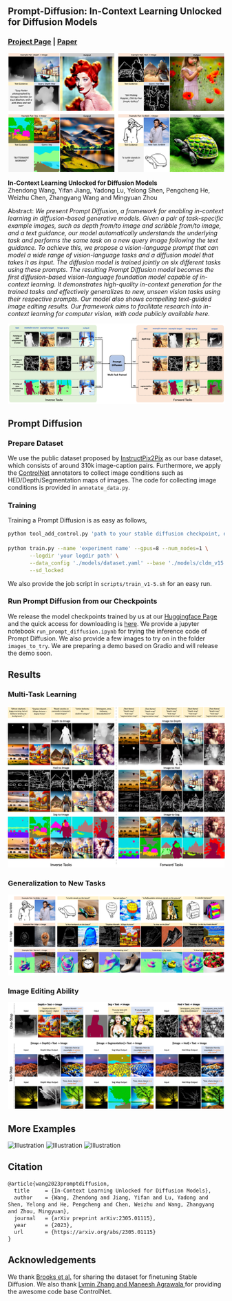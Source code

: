 ## Prompt-Diffusion: In-Context Learning Unlocked for Diffusion Models
### [Project Page](https://zhendong-wang.github.io/prompt-diffusion.github.io/) | [Paper](https://arxiv.org/abs/2305.01115)
![Illustration](./assets/teaser_img.png)

**In-Context Learning Unlocked for Diffusion Models**<br>
Zhendong Wang, Yifan Jiang, Yadong Lu, Yelong Shen, Pengcheng He, Weizhu Chen, Zhangyang Wang and Mingyuan Zhou <br>

[//]: # (https://arxiv.org/abs/2206.02262 <br>)

Abstract: *We present Prompt Diffusion, a framework for enabling in-context learning in diffusion-based generative models. 
Given a pair of task-specific example images, such as depth from/to image and scribble from/to image, and a text guidance,
our model automatically understands the underlying task and performs the same task on a new query image following the text guidance.
To achieve this, we propose a vision-language prompt that can model a wide range of vision-language tasks and a diffusion model that takes it as input.
The diffusion model is trained jointly on six different tasks using these prompts. 
The resulting Prompt Diffusion model becomes the first diffusion-based vision-language foundation model capable of in-context learning. 
It demonstrates high-quality in-context generation for the trained tasks and effectively generalizes to new, unseen vision tasks using their respective prompts.
Our model also shows compelling text-guided image editing results. Our framework aims to facilitate research into in-context learning for computer vision, with code publicly available here.*

![Illustration](./assets/illustration.png)


## Prompt Diffusion

### Prepare Dataset

We use the public dataset proposed by [InstructPix2Pix](https://github.com/timothybrooks/instruct-pix2pix) as our base dataset, 
which consists of around 310k image-caption pairs. Furthermore, we apply the [ControlNet](https://github.com/lllyasviel/ControlNet) annotators
to collect image conditions such as HED/Depth/Segmentation maps of images. The code for collecting image conditions is provided in `annotate_data.py`. 

### Training

Training a Prompt Diffusion is as easy as follows, 

```.bash
python tool_add_control.py 'path to your stable diffusion checkpoint, e.g., /.../v1-5-pruned-emaonly.ckpt' ./models/control_sd15_ini.ckpt

python train.py --name 'experiment name' --gpus=8 --num_nodes=1 \
       --logdir 'your logdir path' \
       --data_config './models/dataset.yaml' --base './models/cldm_v15.yaml' \
       --sd_locked
```

We also provide the job script in `scripts/train_v1-5.sh` for an easy run. 

### Run Prompt Diffusion from our Checkpoints

We release the model checkpoints trained by us at our [Huggingface Page](https://huggingface.co/zhendongw/prompt-diffusion) and 
the quick access for downloading is [here](https://huggingface.co/zhendongw/prompt-diffusion/resolve/main/network-step%3D04999.ckpt). 
We provide a jupyter notebook 
`run_prompt_diffusion.ipynb` for trying the inference code of Prompt Diffusion. We also provide a few images to try on in the folder
`images_to_try`. We are preparing a demo based on Gradio and will release the demo soon. 


## Results
### Multi-Task Learning

![Illustration](./assets/multi_task_results.png)

### Generalization to New Tasks

![Illustration](./assets/generalization_results.png)

### Image Editing Ability

![Illustration](./assets/edit_results.png)


## More Examples

![Illustration](./assets/more_example_depth.png)
![Illustration](./assets/more_example_hed.png)
![Illustration](./assets/more_example_seg.png)


## Citation


```
@article{wang2023promptdiffusion,
  title     = {In-Context Learning Unlocked for Diffusion Models},
  author    = {Wang, Zhendong and Jiang, Yifan and Lu, Yadong and Shen, Yelong and He, Pengcheng and Chen, Weizhu and Wang, Zhangyang and Zhou, Mingyuan},
  journal   = {arXiv preprint arXiv:2305.01115},
  year      = {2023},
  url       = {https://arxiv.org/abs/2305.01115}
}
```

## Acknowledgements
We thank [Brooks et al.](https://github.com/timothybrooks/instruct-pix2pix) for sharing the dataset for finetuning Stable Diffusion. 
We also thank [Lvmin Zhang and Maneesh Agrawala
](https://github.com/lllyasviel/ControlNet) for providing the awesome code base ControlNet. 